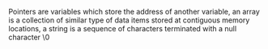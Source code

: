 Pointers are variables which store the address of another variable, an array is a collection of similar type of data items stored at contiguous memory locations, a string is a sequence of characters terminated with a null character \0
